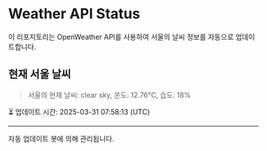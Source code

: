 
# Weather API Status

이 리포지토리는 OpenWeather API를 사용하여 서울의 날씨 정보를 자동으로 업데이트합니다.

## 현재 서울 날씨
> 서울의 현재 날씨: clear sky, 온도: 12.76°C, 습도: 18%

⏳ 업데이트 시간: 2025-03-31 07:58:13 (UTC)

---
자동 업데이트 봇에 의해 관리됩니다.
